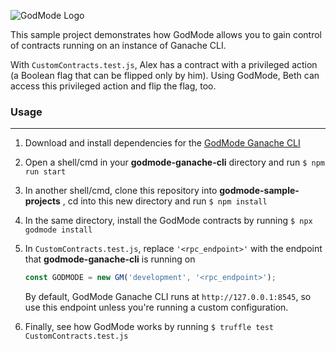 ![GodMode Logo](https://godmode-public-assets.s3.amazonaws.com/godmode_logo.jpg)

This sample project demonstrates how GodMode allows you to gain control of contracts running on an instance of Ganache CLI.

With `CustomContracts.test.js`, Alex has a contract with a privileged action (a Boolean flag that can be flipped only by him). Using GodMode, Beth can access this privileged action and flip the flag, too.

### Usage

---

1. Download and install dependencies for the [GodMode Ganache CLI](https://github.com/xGodMode/godmode-ganache-cli)

2. Open a shell/cmd in your **godmode-ganache-cli** directory and run `$ npm run start`

3. In another shell/cmd, clone this repository into **godmode-sample-projects** , cd into this new directory and run `$ npm install` 

4. In the same directory, install the GodMode contracts by running `$ npx godmode install`

5. In `CustomContracts.test.js`, replace `'<rpc_endpoint>'` with the endpoint that **godmode-ganache-cli** is running on

   ```js
   const GODMODE = new GM('development', '<rpc_endpoint>');
   ```
   By default, GodMode Ganache CLI runs at `http://127.0.0.1:8545`, so use this endpoint unless you're running a custom configuration.

6. Finally, see how GodMode works by running `$ truffle test CustomContracts.test.js`
